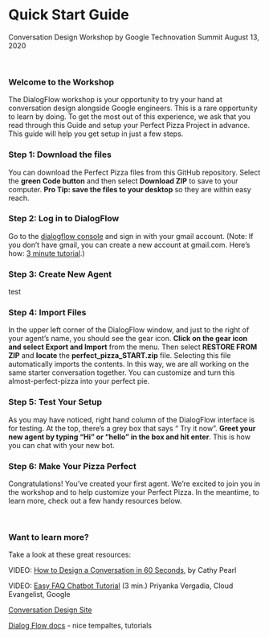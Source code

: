 # Quick Start Guide
Conversation Design Workshop by Google
Technovation Summit August 13, 2020

&nbsp;<br />


### Welcome to the Workshop
The DialogFlow workshop is your opportunity to try your hand at conversation design alongside Google engineers. This is a rare opportunity to learn by doing. To get the most out of this experience, we ask that you read through this Guide and setup your Perfect Pizza Project in advance. This guide will help you get setup in just a few steps.

### Step 1: Download the files
You can download the Perfect Pizza files from this GitHub repository. Select the **green Code button** and then select **Download ZIP** to save to your computer. **Pro Tip: save the files to your desktop** so they are within easy reach.

### Step 2: Log in to DialogFlow
Go to the <a href = "http://dialogflow.cloud.google.com">dialogflow console</a> and sign in with your gmail account. (Note: If you don’t have gmail, you can create a new account at gmail.com.  Here’s how: <a href="https://youtu.be/kw2eFtZXDho" target="_blank">3 minute tutorial</a>.)

### Step 3: Create New Agent
test

### Step 4: Import Files
In the upper left corner of the DialogFlow window, and just to the right of your agent’s name, you should see the gear icon. **Click on the gear icon and select Export and Import** from the menu. Then select **RESTORE FROM ZIP** and **locate** the **perfect_pizza_START.zip** file. Selecting this file automatically imports the contents. In this way, we are all working on the same starter conversation together. You can customize and turn this almost-perfect-pizza into your perfect pie.

### Step 5: Test Your Setup
As you may have noticed,  right hand column of the DialogFlow interface  is for testing. At the top, there’s a grey box that says “ Try it now”. **Greet your new agent by typing “Hi” or “hello” in the box and hit enter**. This is how you can chat with your new bot.


### Step 6: Make Your Pizza Perfect
Congratulations! You’ve created your first agent. We’re excited to join you in the workshop and to help customize your Perfect Pizza. In the meantime, to learn more, check out a few handy resources below.


&nbsp;<br />


### Want to learn more?
Take a look at these great resources: 

VIDEO: <a href = "https://youtu.be/sb75sitmPCc" target="_blank">How to Design a Conversation in 60 Seconds</a>, by Cathy Pearl

VIDEO: <a href="https://youtu.be/kF33Ime0a2k" target=_blank>Easy FAQ Chatbot Tutorial</a> (3 min.) Priyanka Vergadia, Cloud Evangelist, Google 

<a href="https://designguidelines.withgoogle.com/conversation/conversation-design/welcome.html" target="_blank">Conversation Design Site</a>

<a href="https://cloud.google.com/dialogflow/docs" target=_blank>Dialog Flow docs</a> - nice tempaltes, tutorials


